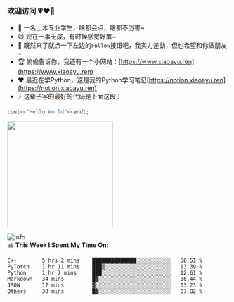 ### 欢迎访问 💗❤️💖

- 🔭 一名土木专业学生，啥都会点，啥都不厉害~
- 😄 现在一事无成，有时候感觉好累~
- 💬 既然来了就点一下左边的`Follow`按钮吧，我实力差劲，但也希望和你做朋友~
- 🏆 偷偷告诉你，我还有一个小网站：[https://www.xiaoayu.ren](https://www.xiaoayu.ren)
- ❤️ 最近在学Python，这是我的Python学习笔记[https://notion.xiaoayu.ren](https://notion.xiaoayu.ren)
- ⚡ 这辈子写的最好的代码是下面这段：

```cpp
cout<<"Hello World"<<endl;
```

<img src="http://e0.ifengimg.com/02/2019/0320/8C88D77D86623F1ABF6739DD9B749EFCCBA45EE9_size224_w640_h427.gif" alt="" width="240">


![info](https://github-readme-stats.vercel.app/api?username=Sunhaha520&show_icons=true&count_private=true&hide=prs&theme=dark_repocard)
<br>
📊 **This Week I Spent My Time On:**
<!--START_SECTION:waka-->
```text
C++        5 hrs 2 mins    ██████████████░░░░░░░░░░░   56.51 % 
PyTorch    1 hr 11 mins    ███▒░░░░░░░░░░░░░░░░░░░░░   13.39 % 
Python     1 hr 7 mins     ███░░░░░░░░░░░░░░░░░░░░░░   12.61 % 
Markdown   34 mins         █▓░░░░░░░░░░░░░░░░░░░░░░░   06.44 % 
JSON       17 mins         ▓░░░░░░░░░░░░░░░░░░░░░░░░   03.23 % 
Others     38 mins         █▓░░░░░░░░░░░░░░░░░░░░░░░   07.82 %
```
<!--END_SECTION:waka-->
